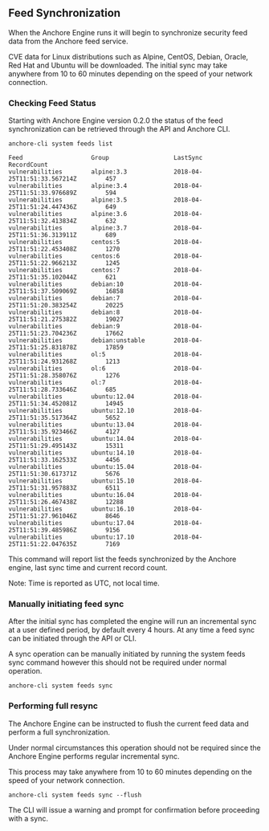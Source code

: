 ## Feed Synchronization

When the Anchore Engine runs it will begin to synchronize security feed data from the Anchore feed service.

CVE data for Linux distributions such as Alpine, CentOS, Debian, Oracle, Red Hat and Ubuntu will be downloaded. The initial sync may take anywhere from  10 to 60 minutes depending on the speed of your network connection.

### Checking Feed Status

Starting with Anchore Engine version 0.2.0 the status of the feed synchronization can be retrieved through the API and Anchore CLI.

```
anchore-cli system feeds list 

Feed                   Group                  LastSync                           RecordCount        
vulnerabilities        alpine:3.3             2018-04-25T11:51:33.567214Z        457                
vulnerabilities        alpine:3.4             2018-04-25T11:51:33.976689Z        594                
vulnerabilities        alpine:3.5             2018-04-25T11:51:24.447436Z        649                
vulnerabilities        alpine:3.6             2018-04-25T11:51:32.413834Z        632                
vulnerabilities        alpine:3.7             2018-04-25T11:51:36.313911Z        689                
vulnerabilities        centos:5               2018-04-25T11:51:22.453408Z        1270               
vulnerabilities        centos:6               2018-04-25T11:51:22.966213Z        1245               
vulnerabilities        centos:7               2018-04-25T11:51:35.102044Z        621                
vulnerabilities        debian:10              2018-04-25T11:51:37.509069Z        16858              
vulnerabilities        debian:7               2018-04-25T11:51:20.383254Z        20225              
vulnerabilities        debian:8               2018-04-25T11:51:21.275382Z        19027              
vulnerabilities        debian:9               2018-04-25T11:51:23.704236Z        17662              
vulnerabilities        debian:unstable        2018-04-25T11:51:25.831878Z        17859              
vulnerabilities        ol:5                   2018-04-25T11:51:24.931268Z        1213               
vulnerabilities        ol:6                   2018-04-25T11:51:28.358076Z        1276               
vulnerabilities        ol:7                   2018-04-25T11:51:28.733646Z        685                
vulnerabilities        ubuntu:12.04           2018-04-25T11:51:34.452081Z        14945              
vulnerabilities        ubuntu:12.10           2018-04-25T11:51:35.517364Z        5652               
vulnerabilities        ubuntu:13.04           2018-04-25T11:51:35.923466Z        4127               
vulnerabilities        ubuntu:14.04           2018-04-25T11:51:29.495143Z        15311              
vulnerabilities        ubuntu:14.10           2018-04-25T11:51:33.162533Z        4456               
vulnerabilities        ubuntu:15.04           2018-04-25T11:51:30.617371Z        5676               
vulnerabilities        ubuntu:15.10           2018-04-25T11:51:31.957883Z        6511               
vulnerabilities        ubuntu:16.04           2018-04-25T11:51:26.467438Z        12288              
vulnerabilities        ubuntu:16.10           2018-04-25T11:51:27.961046Z        8646               
vulnerabilities        ubuntu:17.04           2018-04-25T11:51:39.485986Z        9156               
vulnerabilities        ubuntu:17.10           2018-04-25T11:51:22.047635Z        7169               
```

This command will report list the feeds synchronized by the Anchore engine, last sync time and current record count.

Note: Time is reported as UTC, not local time.

### Manually initiating feed sync

After the initial sync has completed the engine will run an incremental sync at a user defined period, by default every 4 hours. At any time a feed sync can be initiated through the API or CLI.

A sync operation can be manually initiated by running the system feeds sync command however this should not be required under normal operation.

`anchore-cli system feeds sync`

### Performing full resync

The Anchore Engine can be instructed to flush the current feed data and perform a full synchronization.

Under normal circumstances this operation should not be required since the Anchore Engine performs regular incremental sync.

This process may take anywhere from  10 to 60 minutes depending on the speed of your network connection.

`anchore-cli system feeds sync --flush`

The CLI will issue a warning and prompt for confirmation before proceeding with a sync.